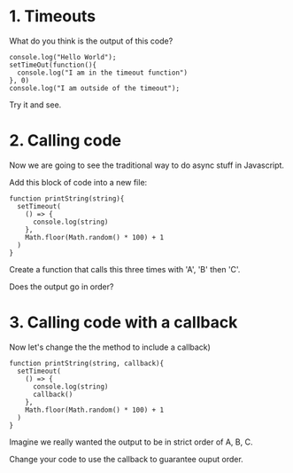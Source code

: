 # 1. Timeouts

What do you think is the output of this code?

```
console.log("Hello World");
setTimeOut(function(){
  console.log("I am in the timeout function")
}, 0)
console.log("I am outside of the timeout");
```

Try it and see.

# 2. Calling code

Now we are going to see the traditional way to do async stuff in Javascript.

Add this block of code into a new file:

```
function printString(string){
  setTimeout(
    () => {
      console.log(string)
    },
    Math.floor(Math.random() * 100) + 1
  )
}
```

Create a function that calls this three times with 'A', 'B' then 'C'.

Does the output go in order?

# 3. Calling code with a callback

Now let's change the the method to include a callback)

```
function printString(string, callback){
  setTimeout(
    () => {
      console.log(string)
      callback()
    },
    Math.floor(Math.random() * 100) + 1
  )
}
```

Imagine we really wanted the output to be in strict order of A, B, C.

Change your code to use the callback to guarantee ouput order.

